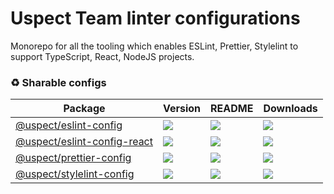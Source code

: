 # Uspect Team linter configurations

Monorepo for all the tooling which enables ESLint, Prettier, Stylelint to support TypeScript, React, NodeJS projects.

### ♻️ Sharable configs

| **Package**                                                                          | **Version**                                                                  | **README**                                                                                    | **Downloads**                                                                                                           |
| ------------------------------------------------------------------------------------ | ---------------------------------------------------------------------------- | --------------------------------------------------------------------------------------------- | ----------------------------------------------------------------------------------------------------------------------- |
| [@uspect/eslint-config](https://npmjs.com/package/@uspect/eslint-config)             | ![](https://img.shields.io/npm/v/%40uspect%2Feslint-config/latest.svg)       | [![](https://img.shields.io/badge/README--green.svg)](packages/eslint-config/README.md)       | [![](https://img.shields.io/npm/dw/@uspect/eslint-config)](https://npmjs.com/package/@uspect/eslint-config)             |
| [@uspect/eslint-config-react](https://npmjs.com/package/@uspect/eslint-config-react) | ![](https://img.shields.io/npm/v/%40uspect%2Feslint-config-react/latest.svg) | [![](https://img.shields.io/badge/README--green.svg)](packages/eslint-config-react/README.md) | [![](https://img.shields.io/npm/dw/@uspect/eslint-config-react)](https://npmjs.com/package/@uspect/eslint-config-react) |
| [@uspect/prettier-config](https://npmjs.com/package/@uspect/prettier-config)         | ![](https://img.shields.io/npm/v/%40uspect%2Fprettier-config/latest.svg)     | [![](https://img.shields.io/badge/README--green.svg)](packages/prettier-config/README.md)     | [![](https://img.shields.io/npm/dw/@uspect/prettier-config)](https://npmjs.com/package/@uspect/prettier-config)         |
| [@uspect/stylelint-config](https://npmjs.com/package/@uspect/stylelint-config)       | ![](https://img.shields.io/npm/v/%40uspect%2Fstylelint-config/latest.svg)    | [![](https://img.shields.io/badge/README--green.svg)](packages/stylelint-config/README.md)    | [![](https://img.shields.io/npm/dw/@uspect/stylelint-config)](https://npmjs.com/package/@uspect/stylelint-config)       |
